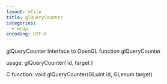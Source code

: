 ```yaml
---
layout: mfile
title: glQueryCounter
categories:
  - wrap
encoding: UTF-8
---
```


glQueryCounter  Interface to OpenGL function glQueryCounter

usage:  glQueryCounter( id, target )

C function:  void glQueryCounter(GLuint id, GLenum target)